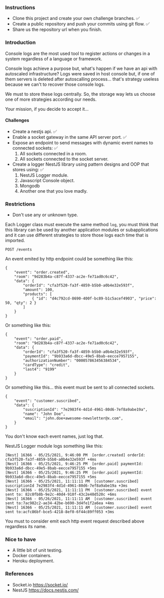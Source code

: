 
### Instructions

* Clone this project and create your own challenge branches. ✅
* Create a public repository and push your commits using git flow. ✅
* Share us the repository url when you finish.

### Introduction

Console logs are the most used tool to register actions or changes in a system regardless of a language or framework.

Console logs achieve a purpose but, what's happen if we have an api with autoscaled infrastructure? Logs were saved in host console but, if one of them servers is deleted after autoscalling process... that's strategy useless because we can't to recover those console logs.

We must to store these logs centrally. So, the storage way lets us choose one of more strategies according our needs.

Your mission, if you decide to accept it...

#### Challenges

* Create a nestjs api. ✅
* Enable a socket gateway in the same API server port. ✅
* Expose an endpoint to send messages with dynamic event names to connected sockets: ✅
  1. All sockets connected in a room.
  2. All sockets connected to the socket server.
* Create a logger NestJS library using pattern designs and OOP that stores using:  ✅
  1. NestJS Logger module.
  2. Javascript Console object.
  3. Mongodb
  4. Another one that you love madly.

### Restrictions

* Don't use any or unknown type.

Each Logger class must execute the same method `log`, you must think that this library can be used by another application modules or subapplications and it can use different strategies to store those logs each time that is imported.

`POST /events`

An event emited by http endpoint could be something like this:
```
{
    "event": "order.created",
    "room": "9d283b4a-c87f-4337-ac2e-fe71ad0c6c42",
    "data": {
        "orderId": "cfa3f520-fa3f-4859-b5b0-a0b4e32e593f",
        "amount": 100,
        "products": [
            { "id": "d4c792cd-8690-400f-bc89-b1c5acef4903", "price": 50, "qty": 2 }
        ]
    }
}
```

Or something like this:
```
{
    "event": "order.paid",
    "room": "9d283b4a-c87f-4337-ac2e-fe71ad0c6c42",
    "data": {
        "orderId": "cfa3f520-fa3f-4859-b5b0-a0b4e32e593f",
        "paymentId": "9b933a6d-dbcc-49e5-8bab-eecce7957155",
        "authorizationNumber": "000057863456384534",
        "cardType": "credit",
        "last4": "9199"
    }
}
```

Or something like this... this event must be sent to all connected sockets.
```
{
    "event": "customer.suscribed",
    "data": {
        "suscriptionId": "7e2983f4-4d1d-4961-80d6-7ef8a9abe19a",
        "name": "John Doe",
        "email": "john.doe+awesome-newsletter@x.com",
    }
}
```

You don't know each event names, just log that.

NestJS Logger module logs something like this:

```
[Nest] 16366 - 05/25/2021, 9:46:00 PM  [order.created] orderId: cfa3f520-fa3f-4859-b5b0-a0b4e32e593f +4ms
[Nest] 16366 - 05/25/2021, 9:46:25 PM  [order.paid] paymentId: 9b933a6d-dbcc-49e5-8bab-eecce7957155 +5ms
[Nest] 16366 - 05/25/2021, 9:46:25 PM  [order.paid] paymentId: 9b933a6d-dbcc-49e5-8bab-eecce7957155 +5ms
[Nest] 16366 - 05/25/2021, 11:11:11 PM  [customer.suscribed] suscriptionId 7e2983f4-4d1d-4961-80d6-7ef8a9abe19a +3ms
[Nest] 16366 - 05/25/2021, 11:11:11 PM  [customer.suscribed] event sent to: 82c0fb8b-9e2c-40d4-910f-43c2e40d520c +6ms
[Nest] 16366 - 05/26/2021, 11:11:11 AM  [customer.suscribed] event sent to:7ac982c2-ae34-42be-b690-3d4fe1f2a6ea +4ms
[Nest] 16366 - 05/25/2021, 11:11:11 AM  [customer.suscribed] event sent to:acfc86bf-bce5-4218-8ef0-6f44c89ff053 +3ms
```

You must to consider emit each http event request described above regardless its name.

### Nice to have

* A little bit of unit testing.
* Docker containers.
* Heroku deployment.

### References
 
* Socket.io https://socket.io/
* NestJS https://docs.nestjs.com/
